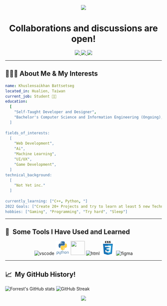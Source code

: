 <p align="center">
  <img src="https://capsule-render.vercel.app/api?type=waving&color=gradient&text=Hello!&height=100&section=header"/>
</p>

<h1 align="center">
  Collaborations and discussions are open! 
</h1>

<p align="center">
<a href="https://www.facebook.com/Huslensaihan.B">
  <img height="50" src="https://user-images.githubusercontent.com/98379236/205475373-35cae29c-5b77-46f5-8348-19d608a684bb.png"/>
</a>
<a href="https://www.linkedin.com/in/khuslensaikhan-battsetseg-1a5356259/">
  <img height="50" src="https://user-images.githubusercontent.com/98379236/205475377-b8b3ef00-807a-450f-8de6-e75bc0b9c586.png"/>
</a>
<a href="https://www.instagram.com/huskamun/">
  <img height="50" src="https://user-images.githubusercontent.com/98379236/205475393-40bd267c-de41-4e38-9129-f56cc24aa797.png"/>
</a>
</p>

---

<h2> 👨🏻‍💻 About Me & My Interests</h2>

```yaml
name: Khuslensaikhan Battsetseg
located_in: Hualien, Taiwan
current_job: Student 👨‍🎓
education:
  [
    "Self-Taught Developer and Designer",
    "Bachelor's Computer Science and Information Engineering (Ongoing),
  ]

fields_of_interests:
  [
    "Web Development",
    "Ai",
    "Machine Learning",
    "UI/UX",
    "Game Development",
  ]
technical_background:
  [
    "Not Yet inc."
  ]
  
currently_learning: ["C++, Python, "]
2022 Goals: ["Create 20+ Projects and try to learn at least 5 new Technologies."]
hobbies: ["Gaming", "Programming", "Try hard", "Sleep"]
```
  
---  
  
<h2> 🚀 &nbsp;Some Tools I Have Used and Learned</h2>
<p align="center">
<img src="https://cdn.jsdelivr.net/gh/devicons/devicon/icons/vscode/vscode-original.svg" alt="vscode" width="45" height="45"/>
<img src="https://raw.githubusercontent.com/devicons/devicon/master/icons/python/python-original-wordmark.svg" alt="python" width="45" height="45" />
<img src="https://cdn.jsdelivr.net/gh/devicons/devicon/icons/cplusplus/cplusplus-original.svg" width="45" height="45"/>
<img src="https://cdn.jsdelivr.net/gh/devicons/devicon/icons/html5/html5-original.svg" alt="html" width="45" height="45"/>
<img src="https://raw.githubusercontent.com/devicons/devicon/master/icons/css3/css3-original-wordmark.svg" alt="css3" width="45" height="45" />
<img src="https://cdn.jsdelivr.net/gh/devicons/devicon/icons/figma/figma-original.svg" alt="figma" width="45" height="45"/>   

</p>

---

<h2> 📈 &nbsp;My GitHub History!</h2>

![Forrest's GitHub stats](https://github-readme-stats.vercel.app/api?username=Huska69&show_icons=true&theme=gruvbox)
![GitHub Streak](https://streak-stats.demolab.com?user=Huska69&theme=gruvbox&border_radius=4.5)


<p align="center">
  <img src="https://capsule-render.vercel.app/api?type=waving&color=gradient&height=100&section=footer"/>
</p>
